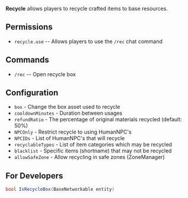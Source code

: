 **Recycle** allows players to recycle crafted items to base resources.

## Permissions

* `recycle.use` -- Allows players to use the `/rec` chat command

## Commands

* `/rec` -- Open recycle box

## Configuration

* `box` - Change the box asset used to recycle
* `cooldownMinutes` - Duration between usages
* `refundRatio` - The percentage of original materials recycled (default: 50%)
* `NPCOnly` - Restrict recycle to using HumanNPC's
* `NPCIDs` - List of HumanNPC's that will recycle
* `recyclableTypes` - List of item categories which may be recycled
* `blacklist` - Specific items (shortname) that may not be recycled
* `allowSafeZone` - Allow recycling in safe zones (ZoneManager)

## For Developers

```csharp
bool IsRecycleBox(BaseNetworkable entity)
```